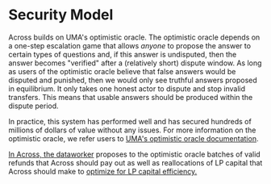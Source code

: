 # Security Model

Across builds on UMA's optimistic oracle. The optimistic oracle depends on a one-step escalation game that allows _anyone_ to propose the answer to certain types of questions and, if this answer is undisputed, then the answer becomes "verified" after a (relatively short) dispute window. As long as users of the optimistic oracle believe that false answers would be disputed and punished, then we would only see truthful answers proposed in equilibrium. It only takes one honest actor to dispute and stop invalid transfers. This means that usable answers should be produced within the dispute period.

In practice, this system has performed well and has secured hundreds of millions of dollars of value without any issues. For more information on the optimistic oracle, we refer users to [UMA's optimistic oracle documentation](https://docs.umaproject.org/getting-started/oracle#optimistic-oracle).

[In Across, the dataworker](user-roles.md#dataworker) proposes to the optimistic oracle batches of valid refunds that Across should pay out as well as reallocations of LP capital that Across should make to [optimize for LP capital efficiency.](how-across-guarantees-transfers.md#a-marketplace-for-exchanging-investment-time-horizons)
